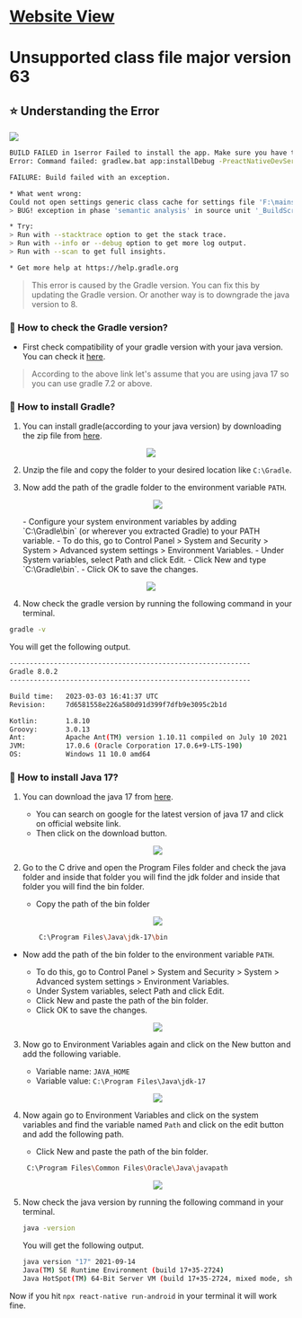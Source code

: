 # [Website View](https://codexam.vercel.app/docs/reactnative/react7)

# Unsupported class file major version 63


## ⭐ Understanding the Error

<p>
<img style={{ position: "relative" ,opacity: 1 ,borderRadius: "10px" ,overflow: "hidden" , marginTop:"20px" , marginBottom: "20px"}} src="https://media.giphy.com/media/vrxxqQbyRxYi6scCjT/giphy.gif" />
</p>



```bash
BUILD FAILED in 1serror Failed to install the app. Make sure you have the Android development environment set up: https://reactnative.dev/docs/environment-setup.
Error: Command failed: gradlew.bat app:installDebug -PreactNativeDevServerPort=8081

FAILURE: Build failed with an exception.

* What went wrong:
Could not open settings generic class cache for settings file 'F:\mains\ReactJS-For-Beginners\ReactNative 2023 (new)\00. Projects\2. Basic Template App\blogApp\android\settings.gradle' (C:\Users\maity\.gradle\caches\7.5.1\scripts\7f2bgt9wpkwmrzb6xn6aaghhf).
> BUG! exception in phase 'semantic analysis' in source unit '_BuildScript_' Unsupported class file major version 63

* Try:
> Run with --stacktrace option to get the stack trace.
> Run with --info or --debug option to get more log output.
> Run with --scan to get full insights.

* Get more help at https://help.gradle.org
```

> This error is caused by the Gradle version. You can fix this by updating the Gradle version.
> Or another way is to downgrade the java version to 8.
> 
> 

<h3 className="text-2xl m-8">📌 How to check the Gradle version?</h3>


- First check compatibility of your gradle version with your java version. You can check it [here](https://docs.gradle.org/current/userguide/compatibility.html).

> According to the above link let's assume that you are using java 17 so you can use gradle 7.2 or above.


### 📌 How to install Gradle?

1. You can install gradle(according to your java version) by downloading the zip file from [here](https://gradle.org/releases/).
<p align="center">
<img style={{ position: "relative" ,opacity: 1 ,borderRadius: "10px" ,overflow: "hidden" , marginTop:"20px" , marginBottom: "20px"}} src="https://user-images.githubusercontent.com/97989643/223637656-2534e1e0-799a-4923-bed9-f81a9d1f11d2.png" />
</p>

2. Unzip the file and copy the folder to your desired location like `C:\Gradle`.

3. Now add the path of the gradle folder to the environment variable `PATH`.
   <p align="center">
   <img style={{ position: "relative" ,opacity: 1 ,borderRadius: "10px" ,overflow: "hidden" , marginTop:"20px" , marginBottom: "20px"}} src="https://user-images.githubusercontent.com/97989643/223639351-39db6f70-f5fb-4420-82ef-a4b8afc5d7c2.png" />
   </p>
   - Configure your system environment variables by adding `C:\Gradle\bin` (or wherever you extracted Gradle) to your PATH variable.
   - To do this, go to Control Panel > System and Security > System > Advanced system settings > Environment Variables.
   - Under System variables, select Path and click Edit.
   - Click New and type `C:\Gradle\bin`.
   - Click OK to save the changes.
  <p align="center">
   <img style={{ position: "relative" ,opacity: 1 ,borderRadius: "10px" ,overflow: "hidden" , marginTop:"20px" , marginBottom: "20px"}} src="https://user-images.githubusercontent.com/97989643/223639712-576112fa-e97e-4a68-af38-ca6b0c3f07a9.png" />
   </p>


 4. Now check the gradle version by running the following command in your terminal.

```bash
gradle -v
```

You will get the following output.

```bash
------------------------------------------------------------
Gradle 8.0.2
------------------------------------------------------------

Build time:   2023-03-03 16:41:37 UTC
Revision:     7d6581558e226a580d91d399f7dfb9e3095c2b1d

Kotlin:       1.8.10
Groovy:       3.0.13
Ant:          Apache Ant(TM) version 1.10.11 compiled on July 10 2021
JVM:          17.0.6 (Oracle Corporation 17.0.6+9-LTS-190)
OS:           Windows 11 10.0 amd64
```

### 📌 How to install Java 17?

1. You can download the java 17 from [here](https://www.oracle.com/java/technologies/javase/jdk17-archive-downloads.html).

    - You can search on google for the latest version of java 17 and click on official website link.
    - Then click on the download button.
     <p align="center">
     <img style={{ position: "relative" ,opacity: 1 ,borderRadius: "10px" ,overflow: "hidden" , marginTop:"20px" , marginBottom: "20px"}} src="https://user-images.githubusercontent.com/97989643/223640824-b83691d0-0adb-46a1-be68-d76c7c13e9ed.png" />
     </p>
2. Go to the C drive and open the Program Files folder and check the java folder and inside that folder you will find the jdk folder and inside that folder you will find the bin folder.

   - Copy the path of the bin folder
    <p align="center">
        <img style={{ position: "relative" ,opacity: 1 ,borderRadius: "10px" ,overflow: "hidden" , marginTop:"20px" , marginBottom: "20px"}} src="https://user-images.githubusercontent.com/97989643/223641864-fdcc4391-19e4-4288-827c-6b98ef8ccf73.png" />
        </p>

    ```bash
        C:\Program Files\Java\jdk-17\bin
    ```
  - Now add the path of the bin folder to the environment variable `PATH`.

    - To do this, go to Control Panel > System and Security > System > Advanced system settings > Environment Variables.
    - Under System variables, select Path and click Edit.
    - Click New and paste the path of the bin folder.
    - Click OK to save the changes.
    <p align="center">
        <img style={{ position: "relative" ,opacity: 1 ,borderRadius: "10px" ,overflow: "hidden" , marginTop:"20px" , marginBottom: "20px"}} src="https://user-images.githubusercontent.com/97989643/223642583-cdc8af8e-772a-4931-835e-90b1ea8c687e.png" />
        </p>

3. Now go to Environment Variables again and click on the New button and add the following variable.

    - Variable name: `JAVA_HOME`
    - Variable value: `C:\Program Files\Java\jdk-17`
    <p align="center">
        <img style={{ position: "relative" ,opacity: 1 ,borderRadius: "10px" ,overflow: "hidden" , marginTop:"20px" , marginBottom: "20px"}} src="https://user-images.githubusercontent.com/97989643/223642836-eb8de7ca-08ce-4e39-b247-ff433848e9b9.png" />
        </p>

4. Now again go to Environment Variables and click on the system variables and find the variable named `Path` and click on the edit button and add the following path.

    - Click New and paste the path of the bin folder.
    ```bash
     C:\Program Files\Common Files\Oracle\Java\javapath
    ```
    <p align="center">
        <img style={{ position: "relative" ,opacity: 1 ,borderRadius: "10px" ,overflow: "hidden" , marginTop:"20px" , marginBottom: "20px"}} src="https://user-images.githubusercontent.com/97989643/223643330-93bbbc09-3f6e-4c83-b07c-4165c6a64e1f.png" />
        </p>

5. Now check the java version by running the following command in your terminal.

    ```bash
    java -version
    ```

    You will get the following output.

    ```bash
    java version "17" 2021-09-14
    Java(TM) SE Runtime Environment (build 17+35-2724)
    Java HotSpot(TM) 64-Bit Server VM (build 17+35-2724, mixed mode, sharing)
    ```



Now if you hit `npx react-native run-android` in your terminal it will work fine.














